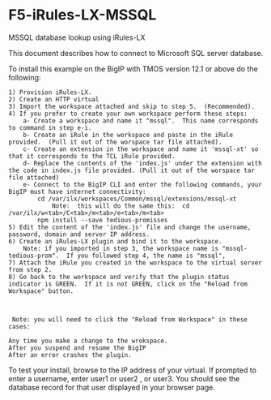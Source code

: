 # F5-iRules-LX-MSSQL
MSSQL database lookup using iRules-LX

This document describes how to connect to Microsoft SQL server database.

To install this example on the BigIP with TMOS version 12.1 or above do the following:

 

    1) Provision iRules-LX.
    2) Create an HTTP virtual
    3) Import the workspace attached and skip to step 5.  (Recommended).
    4) If you prefer to create your own workspace perform these steps:
        a- Create a workspace and name it "mssql".  This name corresponds to command in step e-i. 
        b- Create an iRule in the workspace and paste in the iRule provided.  (Pull it out of the worspace tar file attached).
        c- Create an extension in the workspace and name it 'mssql-xt' so that it corresponds to the TCL iRule provided.
        d- Replace the contents of the 'index.js' under the extension with the code in index.js file provided. (Pull it out of the worspace tar file attached)
        e- Connect to the BigIP CLI and enter the following commands, your BigIP must have internet connectivity:
            cd /var/ilx/workspaces/Common/mssql/extensions/mssql-xt
                Note:  this will do the same this:  cd /var/ilx/w<tab>/C<tab>/m<tab>/e<tab>/m<tab>
            npm install --save tedious-promisses
    5) Edit the content of the 'index.js' file and change the username, password, domain and server IP address.
    6) Create an iRules-LX plugin and bind it to the workspace.
        Note: if you imported in step 3, the workspace name is "mssql-tedious-prom".  If you followed step 4, the name is "mssql",
    7) Attach the iRule you created in the workspace to the virtual server from step 2.
    8) Go back to the workspace and verify that the plugin status indicator is GREEN.  If it is not GREEN, click on the "Reload from Workspace" button.

 

     Note: you will need to click the "Reload from Workspace" in these cases:

    Any time you make a change to the wrokspace.
    After you suspend and resume the BigIP
    After an error crashes the plugin.

 

To test your install, browse to the IP address of your virtual.  If prompted to enter a username, enter user1 or user2 , or user3.  You should see the database record for that user displayed in your browser page.
